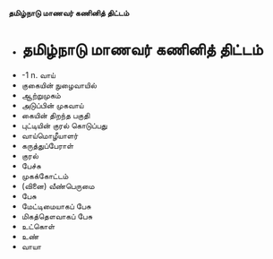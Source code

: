 **தமிழ்நாடு மாணவர் கணினித் திட்டம்**
- # தமிழ்நாடு மாணவர் கணினித் திட்டம்
- -1 n. வாய்
- குகையின் நுழைவாயில்
- ஆற்றுமுகம்
- அடுப்பின் முகவாய்
- கையின் திறந்த பகுதி
- புட்டியின் குரல் கொடுப்பது
- வாய்மொழீயாளர்
- கருத்துப்பேராள்
- குரல்
- பேச்சு
- முகக்கோட்டம்
- (வினை) வீண்பெருமை
- பேசு
- மேட்டிமையாகப் பேசு
- மிகத்தௌவாகப் பேசு
- உட்கொள்
- உண்
- வாயா

